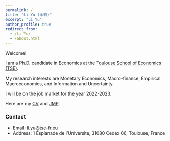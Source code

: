 ```yaml
---
permalink: /
title: "Li Yu (余莉)"
excerpt: "Li Yu"
author_profile: true
redirect_from: 
  - /Li Yu/
  - /about.html
---
```


Welcome!

I am a Ph.D. candidate in Economics at the [Toulouse School of Economics (TSE)](https://www.tse-fr.eu/). 

My research interests are Monetary Economics, Macro-finance, Empirical Macroeconomics, and Information and Uncertainty.

I will be on the job market for the year 2022-2023. 

Here are my [CV](https://www.dropbox.com/s/lfrtlecfpq6ny56/Template_CV_current.pdf?dl=0) and [JMP]().



### Contact
- Email: [li.yu@tse-fr.eu](mailto:li.yu@tse-fr.eu)
- Address: 1 Esplanade de l’Universite, 31080 Cedex 06, Toulouse, France